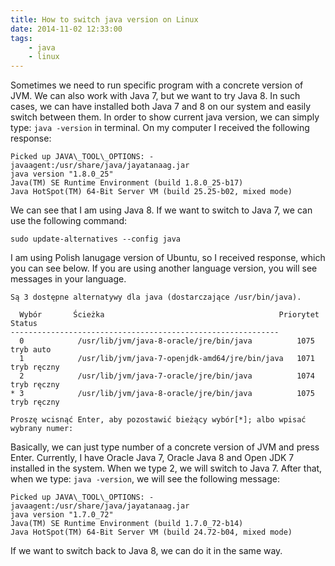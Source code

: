 ```yaml
---
title: How to switch java version on Linux
date: 2014-11-02 12:33:00
tags:
	- java
	- linux
---
```


Sometimes we need to run specific program with a concrete version of JVM. We can also work with Java 7, but we want to try Java 8. In such cases, we can have installed both Java 7 and 8 on our system and easily switch between them. In order to show current java version, we can simply type: `java -version` in terminal. On my computer I received the following response:

```
Picked up JAVA\_TOOL\_OPTIONS: -javaagent:/usr/share/java/jayatanaag.jar
java version "1.8.0_25"
Java(TM) SE Runtime Environment (build 1.8.0_25-b17)
Java HotSpot(TM) 64-Bit Server VM (build 25.25-b02, mixed mode)
```

We can see that I am using Java 8. If we want to switch to Java 7, we can use the following command: 

```
sudo update-alternatives --config java
```

I am using Polish lanugage version of Ubuntu, so I received response, which you can see below. If you are using another language version, you will see messages in your language.

```
Są 3 dostępne alternatywy dla java (dostarczające /usr/bin/java).

  Wybór       Ścieżka                                       Priorytet  Status
------------------------------------------------------------
  0            /usr/lib/jvm/java-8-oracle/jre/bin/java          1075      tryb auto
  1            /usr/lib/jvm/java-7-openjdk-amd64/jre/bin/java   1071      tryb ręczny
  2            /usr/lib/jvm/java-7-oracle/jre/bin/java          1074      tryb ręczny
* 3            /usr/lib/jvm/java-8-oracle/jre/bin/java          1075      tryb ręczny

Proszę wcisnąć Enter, aby pozostawić bieżący wybór[*]; albo wpisać wybrany numer:
```

Basically, we can just type number of a concrete version of JVM and press Enter. Currently, I have Oracle Java 7, Oracle Java 8 and Open JDK 7 installed in the system. When we type 2, we will switch to Java 7. 
After that, when we type: `java -version`, we will see the following message:

```
Picked up JAVA\_TOOL\_OPTIONS: -javaagent:/usr/share/java/jayatanaag.jar 
java version "1.7.0_72"
Java(TM) SE Runtime Environment (build 1.7.0_72-b14)
Java HotSpot(TM) 64-Bit Server VM (build 24.72-b04, mixed mode)
```

If we want to switch back to Java 8, we can do it in the same way.
